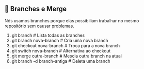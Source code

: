 ## 🌱 Branches e Merge

Nós usamos branches porque elas possibiliam trabalhar no mesmo repositório sem causar problemas. 

1. git branch                  # Lista todas as branches
2. git branch nova-branch      # Cria uma nova branch
3. git checkout nova-branch    # Troca para a nova branch
4. git switch nova-branch      # Alternativa ao checkout
5. git merge outra-branch      # Mescla outra branch na atual
6. git branch -d branch-antiga # Deleta uma branch

